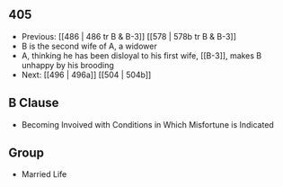 ## 405
- Previous: [[486 | 486 tr B &amp; B-3]] [[578 | 578b tr B &amp; B-3]] 
- B is the second wife of A, a widower
- A, thinking he has been disloyal to his first wife, [[B-3]], makes B unhappy by his brooding
- Next: [[496 | 496a]] [[504 | 504b]] 

## B Clause
- Becoming Invoived with Conditions in Which Misfortune is Indicated

## Group
- Married Life

